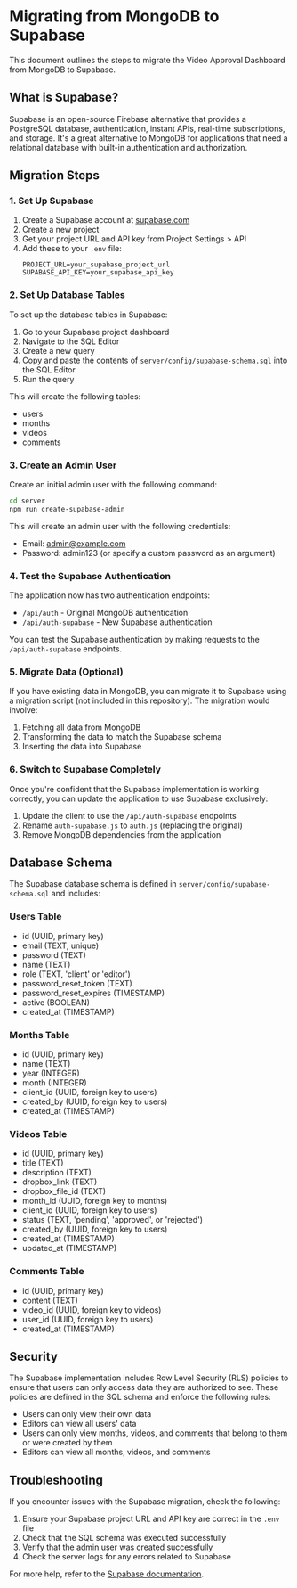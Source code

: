 # Migrating from MongoDB to Supabase

This document outlines the steps to migrate the Video Approval Dashboard from MongoDB to Supabase.

## What is Supabase?

Supabase is an open-source Firebase alternative that provides a PostgreSQL database, authentication, instant APIs, real-time subscriptions, and storage. It's a great alternative to MongoDB for applications that need a relational database with built-in authentication and authorization.

## Migration Steps

### 1. Set Up Supabase

1. Create a Supabase account at [supabase.com](https://supabase.com)
2. Create a new project
3. Get your project URL and API key from Project Settings > API
4. Add these to your `.env` file:
   ```
   PROJECT_URL=your_supabase_project_url
   SUPABASE_API_KEY=your_supabase_api_key
   ```

### 2. Set Up Database Tables

To set up the database tables in Supabase:

1. Go to your Supabase project dashboard
2. Navigate to the SQL Editor
3. Create a new query
4. Copy and paste the contents of `server/config/supabase-schema.sql` into the SQL Editor
5. Run the query

This will create the following tables:
- users
- months
- videos
- comments

### 3. Create an Admin User

Create an initial admin user with the following command:

```bash
cd server
npm run create-supabase-admin
```

This will create an admin user with the following credentials:
- Email: admin@example.com
- Password: admin123 (or specify a custom password as an argument)

### 4. Test the Supabase Authentication

The application now has two authentication endpoints:
- `/api/auth` - Original MongoDB authentication
- `/api/auth-supabase` - New Supabase authentication

You can test the Supabase authentication by making requests to the `/api/auth-supabase` endpoints.

### 5. Migrate Data (Optional)

If you have existing data in MongoDB, you can migrate it to Supabase using a migration script (not included in this repository). The migration would involve:

1. Fetching all data from MongoDB
2. Transforming the data to match the Supabase schema
3. Inserting the data into Supabase

### 6. Switch to Supabase Completely

Once you're confident that the Supabase implementation is working correctly, you can update the application to use Supabase exclusively:

1. Update the client to use the `/api/auth-supabase` endpoints
2. Rename `auth-supabase.js` to `auth.js` (replacing the original)
3. Remove MongoDB dependencies from the application

## Database Schema

The Supabase database schema is defined in `server/config/supabase-schema.sql` and includes:

### Users Table
- id (UUID, primary key)
- email (TEXT, unique)
- password (TEXT)
- name (TEXT)
- role (TEXT, 'client' or 'editor')
- password_reset_token (TEXT)
- password_reset_expires (TIMESTAMP)
- active (BOOLEAN)
- created_at (TIMESTAMP)

### Months Table
- id (UUID, primary key)
- name (TEXT)
- year (INTEGER)
- month (INTEGER)
- client_id (UUID, foreign key to users)
- created_by (UUID, foreign key to users)
- created_at (TIMESTAMP)

### Videos Table
- id (UUID, primary key)
- title (TEXT)
- description (TEXT)
- dropbox_link (TEXT)
- dropbox_file_id (TEXT)
- month_id (UUID, foreign key to months)
- client_id (UUID, foreign key to users)
- status (TEXT, 'pending', 'approved', or 'rejected')
- created_by (UUID, foreign key to users)
- created_at (TIMESTAMP)
- updated_at (TIMESTAMP)

### Comments Table
- id (UUID, primary key)
- content (TEXT)
- video_id (UUID, foreign key to videos)
- user_id (UUID, foreign key to users)
- created_at (TIMESTAMP)

## Security

The Supabase implementation includes Row Level Security (RLS) policies to ensure that users can only access data they are authorized to see. These policies are defined in the SQL schema and enforce the following rules:

- Users can only view their own data
- Editors can view all users' data
- Users can only view months, videos, and comments that belong to them or were created by them
- Editors can view all months, videos, and comments

## Troubleshooting

If you encounter issues with the Supabase migration, check the following:

1. Ensure your Supabase project URL and API key are correct in the `.env` file
2. Check that the SQL schema was executed successfully
3. Verify that the admin user was created successfully
4. Check the server logs for any errors related to Supabase

For more help, refer to the [Supabase documentation](https://supabase.com/docs).
